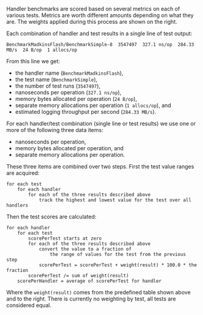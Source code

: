 Handler benchmarks are scored based on several metrics on each of various tests.
Metrics are worth different amounts depending on what they are.
The weights applied during this process are shown on the right.

Each combination of handler and test results in a single line of test output:

```
BenchmarkMadkinsFlash/BenchmarkSimple-8  3547497  327.1 ns/op  284.33 MB/s  24 B/op  1 allocs/op
```

From this line we get:
* the handler name (`BenchmarkMadkinsFlash`),
* the test name (`BenchmarkSimple`),
* the number of test runs (`3547497`),
* nanoseconds per operation (`327.1 ns/op`),
* memory bytes allocated per operation (`24 B/op`),
* separate memory allocations per operation (`1 allocs/op`), and
* estimated logging throughput per second (`284.33 MB/s`).

For each handler/test combination (single line or test results)
we use one or more of the following three data items:

* nanoseconds per operation,
* memory bytes allocated per operation, and
* separate memory allocations per operation.

These three items are combined over two steps.
First the test value ranges are acquired:

```
for each test
    for each handler
        for each of the three results described above
            track the highest and lowest value for the test over all handlers
```

Then the test scores are calculated:

```
for each handler
    for each test
        scorePerTest starts at zero
        for each of the three results described above
            convert the value to a fraction of
                the range of values for the test from the previous step
            scorePerTest = scorePerTest + weight(result) * 100.0 * the fraction
        scorePerTest /= sum of weight(result)
    scorePerHandler = average of scorePerTest for handler
```

Where the `weight(result)` comes from the predefined table shown above and to the right.
There is currently no weighting by test, all tests are considered equal.
